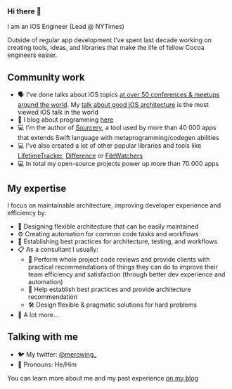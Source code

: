 ### Hi there 👋

I am an iOS Engineer (Lead @ NYTimes)

Outside of regular app development I've spent last decade working on creating tools, ideas, and libraries that make the life of fellow Cocoa engineers easier.

## Community work

 - 🗣 I've done talks about iOS topics [at over 50 conferences & meetups around the world](http://merowing.info/speaking/). My [talk about good iOS architecture](https://academy.realm.io/posts/krzysztof-zablocki-mDevCamp-ios-architecture-mvvm-mvc-viper/) is the most viewed iOS talk in the world
 - 📝 I blog about programming [here](http://merowing.info)
 - 💻 I'm the author of [Sourcery](https://github.com/krzysztofzablocki/Sourcery), a tool used by more than 40 000 apps that extends Swift language with metaprogramming/codegen abilities
 - 💻 I've also created a lot of other popular libraries and tools like [LifetimeTracker](https://github.com/krzysztofzablocki/LifetimeTracker), [Difference](https://github.com/krzysztofzablocki/Difference) or [FileWatchers](https://github.com/krzysztofzablocki/KZFileWatchers)
 - 💻 In total my open-source projects power up more than 70 000 apps

## My expertise

I focus on maintainable architecture, improving developer experience and efficiency by:
  - 🤔 Designing flexible architecture that can be easily maintained
  - ⚙️ Creating automation for common code tasks and workflows
  - 👥 Establishing best practices for architecture, testing, and workflows
  - 📋 As a consultant I usually:
    - 🤔 Perform whole project code reviews and provide clients with practical recommendations of things they can do to improve their team efficiency and satisfaction (through better dev experience and automation)
    - 👥 Help establish best practices and provide architecture recommendation
    - 🛠️ Design flexible & pragmatic solutions for hard problems
  - 🧙 A lot more...

## Talking with me

- 🐦 My twitter: [@merowing_](https://twitter.com/merowing_)
- 💬 Pronouns: He/Him

You can learn more about me and my past experience [on my blog](http://merowing.info/hire)
